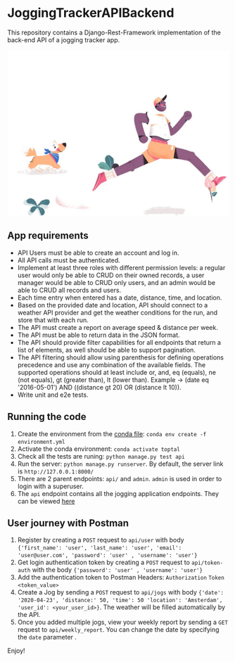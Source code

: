 # JoggingTrackerAPIBackend

This repository contains a Django-Rest-Framework implementation of the back-end API of a jogging tracker app.

<p align="center">
  <img src="images/running.jpg">
</p>

## App requirements
* API Users must be able to create an account and log in.
* All API calls must be authenticated.
* Implement at least three roles with different permission levels: a regular user would only be able to CRUD on their owned records, a user manager would be able to CRUD only users, and an admin would be able to CRUD all records and users.
* Each time entry when entered has a date, distance, time, and location.
* Based on the provided date and location, API should connect to a weather API provider and get the weather conditions for the run, and store that with each run.
* The API must create a report on average speed & distance per week.
* The API must be able to return data in the JSON format.
* The API should provide filter capabilities for all endpoints that return a list of elements, as well should be able to support pagination.
* The API filtering should allow using parenthesis for defining operations precedence and use any combination of the available fields. The supported operations should at least include or, and, eq (equals), ne (not equals), gt (greater than), lt (lower than).
  Example -> (date eq '2016-05-01') AND ((distance gt 20) OR (distance lt 10)).
* Write unit and e2e tests.

## Running the code
1. Create the environment from the [conda file](environment.yml): `conda env create -f environment.yml`
2. Activate the conda environment: `conda activate toptal`
3. Check all the tests are runing: `python manage.py test api`
6. Run the server: `python manage.py runserver`. By default, the server link is `http://127.0.0.1:8000/`
7. There are 2 parent endpoints: `api/` and `admin`. `admin` is used in order to login with a superuser.
8. The `api` endpoint contains all the jogging application endpoints. They can be viewed [here](api/urls.py)

## User journey with Postman
1. Register by creating a `POST` request to `api/user` with body `{'first_name': 'user', 'last_name': 'user', 'email': 'user@user.com', 'password': 'user' , 'username': 'user'}
`
2. Get login authentication token by creating a `POST` request to `api/token-auth` with the body `{'password': 'user' , 'username': 'user'}`
3. Add the authentication token to Postman Headers: `Authorization` `Token <token_value>`
4. Create a Jog by sending a `POST` request to `api/jogs` with body `{'date': '2020-04-23', 'distance:' 50, 'time': 50 'location': 'Amsterdam', 'user_id': <your_user_id>}`. The weather will be filled automatically by the API.
5. Once you added multiple jogs, view your weekly report by sending a `GET` request to `api/weekly_report`. You can change the date by specifying the `date` parameter .

Enjoy!